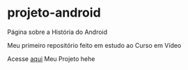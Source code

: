# projeto-android
 Página sobre a História do Android 

Meu primeiro repositório feito em estudo ao Curso em Vídeo

Acesse <a href="https://gabrieloliveira-hub.github.io/projeto-android/" target="_blank">aqui</a> Meu Projeto hehe